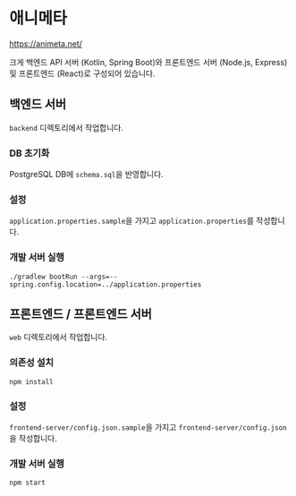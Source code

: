 # 애니메타

https://animeta.net/

크게 백엔드 API 서버 (Kotlin, Spring Boot)와 프론트엔드 서버 (Node.js, Express) 및 프론트엔드 (React)로 구성되어 있습니다.


## 백엔드 서버

`backend` 디렉토리에서 작업합니다.

### DB 초기화

PostgreSQL DB에 `schema.sql`을 반영합니다.

### 설정

`application.properties.sample`을 가지고 `application.properties`를 작성합니다.

### 개발 서버 실행

    ./gradlew bootRun --args=--spring.config.location=../application.properties


## 프론트엔드 / 프론트엔드 서버

`web` 디렉토리에서 작업합니다.

### 의존성 설치

    npm install

### 설정

`frontend-server/config.json.sample`을 가지고 `frontend-server/config.json`을 작성합니다.

### 개발 서버 실행

    npm start
